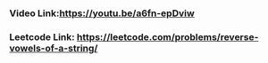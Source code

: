 ### Video Link:https://youtu.be/a6fn-epDviw
### Leetcode Link: https://leetcode.com/problems/reverse-vowels-of-a-string/